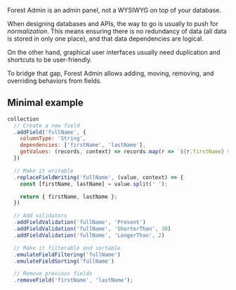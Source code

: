 Forest Admin is an admin panel, not a WYSIWYG on top of your database.

When designing databases and APIs, the way to go is usually to push for _normalization_. This means ensuring there is no redundancy of data (all data is stored in only one place), and that data dependencies are logical.

On the other hand, graphical user interfaces usually need duplication and shortcuts to be user-friendly.

To bridge that gap, Forest Admin allows adding, moving, removing, and overriding behaviors from fields.

## Minimal example

```javascript
collection
  // Create a new field
  .addField('fullName', {
    columnType: 'String',
    dependencies: ['firstName', 'lastName'],
    getValues: (records, context) => records.map(r => `${r.firstName} ${r.lastName}`),
  })

  // Make it writable
  .replaceFieldWriting('fullName', (value, context) => {
    const [firstName, lastName] = value.split(' ');

    return { firstName, lastName };
  })

  // Add validators
  .addFieldValidation('fullName', 'Present')
  .addFieldValidation('fullName', 'ShorterThan', 30)
  .addFieldValidation('fullName', 'LongerThan', 2)

  // Make it filterable and sortable
  .emulateFieldFiltering('fullName')
  .emulateFieldSorting('fullName')

  // Remove previous fields
  .removeField('firstName', 'lastName');
```

